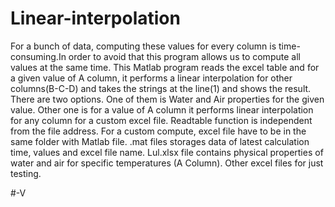 # Linear-interpolation
For a bunch of data, computing these values for every column is time-consuming.In order to avoid that this program allows us to compute all values at the same time.
This Matlab program reads the excel table and for a given value of A column, it performs a linear interpolation for other columns(B-C-D) and takes the strings at the line(1) and shows the result.
There are two options. One of them is Water and Air properties for the given value. Other one is for a value of A column it performs linear interpolation for any column for a custom excel file.
Readtable function is independent from the file address. For a custom compute, excel file have to be in the same folder with Matlab file.
.mat files storages data of latest calculation time, values and excel file name.
Lul.xlsx file contains physical properties of water and air for specific temperatures (A Column).
Other excel files for just testing.

#-V
